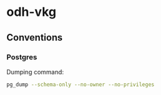 # odh-vkg

## Conventions

### Postgres

Dumping command:
```sh
pg_dump --schema-only --no-owner --no-privileges
```
